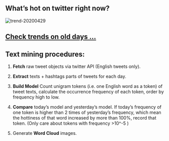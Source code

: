 ## What’s hot on twitter right now?

![trend-20200429][wordcloud]

[wordcloud]: https://raw.githubusercontent.com/xdqc/tweet-trend-everyday/master/word-cloud/trend-20200429.png?token=AF5V4P7ADR6KQBZ4CEDTNIK6AXRMU "trend-20200429"

## [Check trends on old days ...](https://github.com/xdqc/tweet-trend-everyday/tree/master/word-cloud)

## Text mining procedures:

1. **Fetch** raw tweet objects via twitter API (English tweets only).

2. **Extract** texts + hashtags parts of tweets for each day.

3. **Build Model** Count unigram tokens (i.e. one English word as a token) of tweet texts, calculate the occurrence frequency of each token, order by frequency high to low.

4. **Compare** today’s model and yesterday’s model. If today’s frequency of one token is higher than 2 times of yesterday’s frequency, which mean the hottiness of that word increased by more than 100%, record that token. (Only care about tokens with frequency >10^-5 )

5. Generate **Word Cloud** images.
